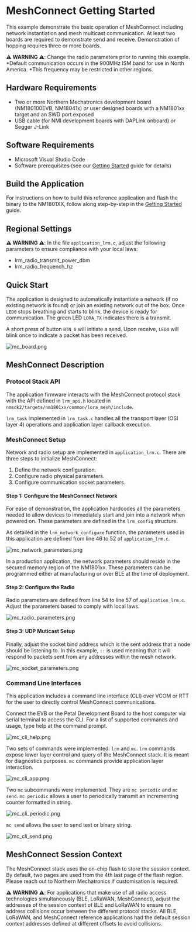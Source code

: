 # MeshConnect Getting Started

This example demonstrate the basic operation of MeshConnect including network instantiation and
mesh multicast communication. At least two boards are required to demonstrate send and receive.
Demonstration of hopping requires three or more boards.

**⚠ WARNING ⚠**: Change the radio parameters prior to running this example.
*Default communication occurs in the 900MHz ISM band for use in North America.
*This frequency may be
restricted in other regions.

## Hardware Requirements

- Two or more Northern Mechatronics development board (NM180100EVB, NM18041x) _or_ user designed boards with a NM1801xx target and an SWD port exposed
- USB cable (for NMI development boards with DAPLink onboard) _or_ Segger J-Link

## Software Requirements

- Microsoft Visual Studio Code
- Software prerequisites (see our [Getting Started](doc/getting_started.md) guide for details)

## Build the Application

For instructions on how to build this reference application and flash the binary to the NM1801XX, follow along step-by-step in the [Getting Started](doc/getting_started.md) guide.

## Regional Settings

**⚠ WARNING ⚠**: In the file `application_lrm.c`, adjust the following parameters to ensure compliance with your local laws:

- lrm_radio_transmit_power_dbm
- lrm_radio_frequench_hz

## Quick Start

The application is designed to automatically instantiate a network (if no
existing network is found) or join an existing network out of the box. Once
`LED0` stops breathing and starts to blink, the device is ready for communication.
The green LED `LORA_TX` indicates there is a transmit.

A short press of button `BTN_0` will initiate a send.
Upon receive, `LED4` will blink once to indicate a packet has been received.

![mc_board.png](doc/meshconnect/mc_board.png)

## MeshConnect Description

### Protocol Stack API

The application firmware interacts with the MeshConnect protocol stack with the
API defined in `lrm_api.h` located in `nmsdk2/targets/nm1801xx/common/lora_mesh/include`.

`lrm_task` implemented in `lrm_task.c` handles all the transport layer (OSI
layer 4) operations and application layer callback execution.

### MeshConnect Setup

Network and radio setup are implemented in `application_lrm.c`. There are three steps to initialize MeshConnect:

1. Define the network configuration.
2. Configure radio physical parameters.
3. Configure communication socket parameters.

#### Step 1: Configure the MeshConnect Network

For ease of demonstration, the application hardcodes all the parameters needed
to allow devices to immediately start and join into a network when powered on.
These parameters are defined in the `lrm_config` structure.

As detailed in the `lrm_network_configure` function, the parameters used in this
application are defined from line 46 to 52 of `application_lrm.c`.

![mc_network_parameters.png](doc/meshconnect/mc_network_parameters.png)

In a production application, the network parameters should reside in the
secured memory region of the NM1801xx. These parameters can be programmed either
at manufacturing or over BLE at the time of deployment.

#### Step 2: Configure the Radio

Radio parameters are defined from line 54 to line 57 of `application_lrm.c`. Adjust the
parameters based to comply with local laws.

![mc_radio_parameters.png](doc/meshconnect/mc_radio_parameters.png)

#### Step 3: UDP Muticast Setup

Finally, adjust the socket bind address which is the sent address that a node should be listening to. In this example,
`::` is used meaning that it will respond to packets sent from any addresses within the mesh network.

![mc_socket_parameters.png](doc/meshconnect/mc_socket_parameters.png)

### Command Line Interfaces

This application includes a command line interface (CLI) over VCOM or RTT for
the user to directly control MeshConnect communications.

Connect the EVB or the Petal Development Board to the host computer via serial
terminal to access the CLI. For a list of supported commands and usage, type
help at the command prompt.

![mc_cli_help.png](doc/meshconnect/mc_cli_help.png)

Two sets of commands were implemented: `lrm` and `mc`. `lrm` commands expose
lower layer control and query of the MeshConnect stack. It is meant for
diagnostics purposes. `mc` commands provide application layer interaction.

![mc_cli_app.png](doc/meshconnect/mc_cli_app.png)

Two `mc` subcommands were implemented. They are `mc periodic` and `mc send`.
`mc periodic` allows a user to periodically transmit an incrementing counter
formatted in string.

![mc_cli_periodic.png](doc/meshconnect/mc_cli_periodic.png)

`mc send` allows the user to send text or binary string.

![mc_cli_send.png](doc/meshconnect/mc_cli_send.png)

## MeshConnect Session Context

The MeshConnect stack uses the on-chip flash to store the session context. By
default, two pages are used from the 4th last page of the flash region.
Please reach out to Northern Mechatronics if customisation is required.

**⚠ WARNING ⚠**: For applications that make use of all radio access technologies
simultaneously (BLE, LoRaWAN, MeshConnect), adjust the addresses of the session context of BLE
and LoRaWAN to ensure no address collisions occur between the different protocol stacks.
All BLE, LoRaWAN, and MeshConnect reference applications had the default session context addresses
defined at different offsets to avoid collisions.
